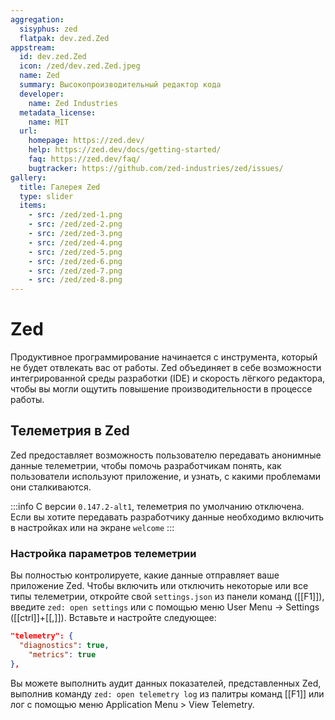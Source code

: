 ```yaml
---
aggregation:
  sisyphus: zed
  flatpak: dev.zed.Zed
appstream:
  id: dev.zed.Zed
  icon: /zed/dev.zed.Zed.jpeg
  name: Zed
  summary: Высокопроизводительный редактор кода
  developer:
    name: Zed Industries
  metadata_license:
    name: MIT
  url:
    homepage: https://zed.dev/
    help: https://zed.dev/docs/getting-started/
    faq: https://zed.dev/faq/
    bugtracker: https://github.com/zed-industries/zed/issues/
gallery:
  title: Галерея Zed
  type: slider
  items:
    - src: /zed/zed-1.png
    - src: /zed/zed-2.png
    - src: /zed/zed-3.png
    - src: /zed/zed-4.png
    - src: /zed/zed-5.png
    - src: /zed/zed-6.png
    - src: /zed/zed-7.png
    - src: /zed/zed-8.png
---
```


# Zed

Продуктивное программирование начинается с инструмента, который не будет отвлекать вас от работы. Zed объединяет в себе возможности интегрированной среды разработки (IDE) и скорость лёгкого редактора, чтобы вы могли ощутить повышение производительности в процессе работы.

<AGWGallery />

<!--@include: @ru/apps/.parts/install/content-repo.md-->
<!--@include: @ru/apps/.parts/install/content-flatpak.md-->

## Телеметрия в Zed

Zed предоставляет возможность пользователю передавать анонимные данные телеметрии, чтобы помочь разработчикам понять, как пользователи используют приложение, и узнать, с какими проблемами они сталкиваются.

:::info
C версии `0.147.2-alt1`, телеметрия по умолчанию отключена. Если вы хотите передавать разработчику данные необходимо включить в настройках или на экране `welcome`
:::

### Настройка параметров телеметрии

Вы полностью контролируете, какие данные отправляет ваше приложение Zed. Чтобы включить или отключить некоторые или все типы телеметрии, откройте свой `settings.json` из панели команд ([[F1]]), введите `zed: open settings` или с помощью меню User Menu -> Settings ([[ctrl]]+[[,]]). Вставьте и настройте следующее:

```json
"telemetry": {
  "diagnostics": true,
    "metrics": true
},
```

Вы можете выполнить аудит данных показателей, представленных Zed, выполнив команду `zed: open telemetry log` из палитры команд [[F1]] или лог с помощью меню Application Menu > View Telemetry.
